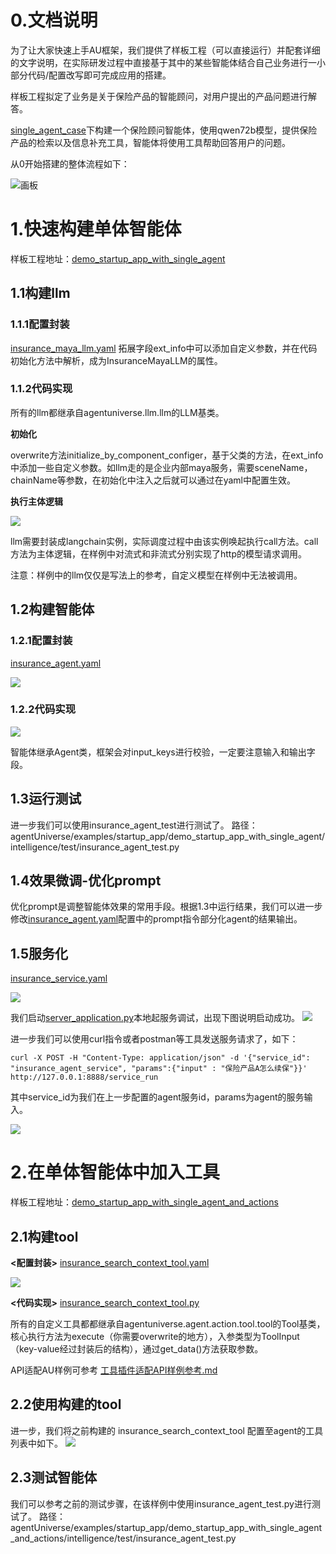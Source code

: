 # 0.文档说明
为了让大家快速上手AU框架，我们提供了样板工程（可以直接运行）并配套详细的文字说明，在实际研发过程中直接基于其中的某些智能体结合自己业务进行一小部分代码/配置改写即可完成应用的搭建。

样板工程拟定了业务是关于保险产品的智能顾问，对用户提出的产品问题进行解答。

[single_agent_case](../../../../examples/startup_app/demo_startup_app_with_single_agent/intelligence/agentic/agent/agent_instance)下构建一个保险顾问智能体，使用qwen72b模型，提供保险产品的检索以及信息补充工具，智能体将使用工具帮助回答用户的问题。

从0开始搭建的整体流程如下：

![画板](../../_picture/demo_startup_instruction_flowchart.jpg)

# 1.快速构建单体智能体
样板工程地址：[demo_startup_app_with_single_agent](../../../../examples/startup_app/demo_startup_app_with_single_agent)

## 1.1构建llm
### 1.1.1配置封装
[insurance_maya_llm.yaml](../../../../examples/startup_app/demo_startup_app_with_single_agent/intelligence/agentic/llm/maya/insurance_maya_llm.yaml)
拓展字段ext_info中可以添加自定义参数，并在代码初始化方法中解析，成为InsuranceMayaLLM的属性。

### 1.1.2代码实现
所有的llm都继承自agentuniverse.llm.llm的LLM基类。

**初始化**

overwrite方法initialize_by_component_configer，基于父类的方法，在ext_info中添加一些自定义参数。如llm走的是企业内部maya服务，需要sceneName，chainName等参数，在初始化中注入之后就可以通过在yaml中配置生效。

**执行主体逻辑**

![](../../_picture/demo_startup_pet_qwen_72b_stream.png)

llm需要封装成langchain实例，实际调度过程中由该实例唤起执行call方法。call方法为主体逻辑，在样例中对流式和非流式分别实现了http的模型请求调用。

注意：样例中的llm仅仅是写法上的参考，自定义模型在样例中无法被调用。

## 1.2构建智能体
### 1.2.1配置封装
[insurance_agent.yaml](../../../../examples/startup_app/demo_startup_app_with_single_agent/intelligence/agentic/agent/agent_instance/insurance_agent.yaml)

![](../../_picture/demo_startup_petinst_agent_yaml.png)


### 1.2.2代码实现
![](../../_picture/demo_startup_petinst_agent.png)

智能体继承Agent类，框架会对input_keys进行校验，一定要注意输入和输出字段。

## 1.3运行测试
进一步我们可以使用insurance_agent_test进行测试了。
路径：agentUniverse/examples/startup_app/demo_startup_app_with_single_agent/intelligence/test/insurance_agent_test.py


## 1.4效果微调-优化prompt
优化prompt是调整智能体效果的常用手段。根据1.3中运行结果，我们可以进一步修改[insurance_agent.yaml](../../../../examples/startup_app/demo_startup_app_with_single_agent/intelligence/agentic/agent/agent_instance/insurance_agent.yaml)配置中的prompt指令部分化agent的结果输出。

## 1.5服务化
[insurance_service.yaml](../../../../examples/startup_app/demo_startup_app_with_single_agent/intelligence/service/agent_service/insurance_service.yaml)

![](../../_picture/demo_startup_petins_react_service.png)

我们启动[server_application.py](../../../../examples/startup_app/demo_startup_app_with_single_agent/bootstrap/intelligence/server_application.py)本地起服务调试，出现下图说明启动成功。
![](../../_picture/server_application.png)

进一步我们可以使用curl指令或者postman等工具发送服务请求了，如下：

```shell
curl -X POST -H "Content-Type: application/json" -d '{"service_id": "insurance_agent_service", "params":{"input" : "保险产品A怎么续保"}}' http://127.0.0.1:8888/service_run
```
其中service_id为我们在上一步配置的agent服务id，params为agent的服务输入。

![](../../_picture/demo_startup_petinst_agent_service_res.png)


# 2.在单体智能体中加入工具
样板工程地址：[demo_startup_app_with_single_agent_and_actions](../../../../examples/startup_app/demo_startup_app_with_single_agent_and_actions)

## 2.1构建tool
**<配置封装>**
[insurance_search_context_tool.yaml](../../../../examples/startup_app/demo_startup_app_with_single_agent_and_actions/intelligence/agentic/tool/insurance_search_context_tool.yaml)

![](../../_picture/demo_startup_petins_search_context_tool_yml.png)

**<代码实现>**
[insurance_search_context_tool.py](../../../../examples/startup_app/demo_startup_app_with_single_agent_and_actions/intelligence/agentic/tool/insurance_search_context_tool.py)

所有的自定义工具都都继承自agentuniverse.agent.action.tool.tool的Tool基类，核心执行方法为execute（你需要overwrite的地方），入参类型为ToolInput（key-value经过封装后的结构），通过get_data()方法获取参数。

API适配AU样例可参考 [工具插件适配API样例参考.md](../How-to/定义与使用工具插件/工具插件适配API样例参考.md)

## 2.2使用构建的tool
进一步，我们将之前构建的 insurance_search_context_tool 配置至agent的工具列表中如下。
![](../../_picture/demo_startup_petins_react_agent_yaml.png)

## 2.3测试智能体
我们可以参考之前的测试步骤，在该样例中使用insurance_agent_test.py进行测试了。
路径：agentUniverse/examples/startup_app/demo_startup_app_with_single_agent_and_actions/intelligence/test/insurance_agent_test.py

